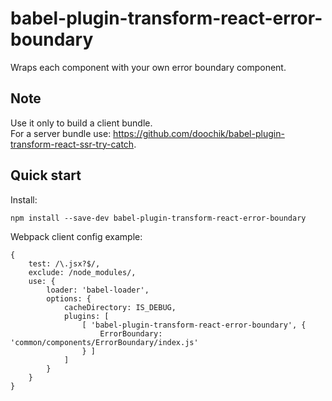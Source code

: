 # babel-plugin-transform-react-error-boundary

Wraps each component with your own error boundary component.

## Note

Use it only to build a client bundle.    
For a server bundle use: https://github.com/doochik/babel-plugin-transform-react-ssr-try-catch.

## Quick start

Install:
```
npm install --save-dev babel-plugin-transform-react-error-boundary
```

Webpack client config example: 
```
{
    test: /\.jsx?$/,
    exclude: /node_modules/,
    use: {
        loader: 'babel-loader',
        options: {
            cacheDirectory: IS_DEBUG,
            plugins: [
                [ 'babel-plugin-transform-react-error-boundary', {
                    ErrorBoundary: 'common/components/ErrorBoundary/index.js'
                } ]
            ]
        }
    }
}
```
